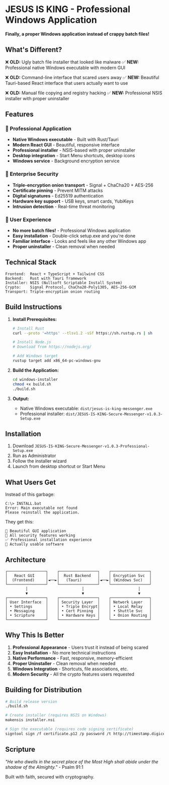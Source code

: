# JESUS IS KING - Professional Windows Application

**Finally, a proper Windows application instead of crappy batch files!**

## What's Different?

❌ **OLD:** Ugly batch file installer that looked like malware
✅ **NEW:** Professional native Windows executable with modern GUI

❌ **OLD:** Command-line interface that scared users away
✅ **NEW:** Beautiful Tauri-based React interface that users actually want to use

❌ **OLD:** Manual file copying and registry hacking
✅ **NEW:** Professional NSIS installer with proper uninstaller

## Features

### 🚀 Professional Application
- **Native Windows executable** - Built with Rust/Tauri
- **Modern React GUI** - Beautiful, responsive interface
- **Professional installer** - NSIS-based with proper uninstaller
- **Desktop integration** - Start Menu shortcuts, desktop icons
- **Windows service** - Background encryption service

### 🔐 Enterprise Security
- **Triple-encryption onion transport** - Signal + ChaCha20 + AES-256
- **Certificate pinning** - Prevent MITM attacks
- **Digital signatures** - Ed25519 authentication
- **Hardware key support** - USB keys, smart cards, YubiKeys
- **Intrusion detection** - Real-time threat monitoring

### 🎯 User Experience
- **No more batch files!** - Professional Windows application
- **Easy installation** - Double-click setup.exe and you're done
- **Familiar interface** - Looks and feels like any other Windows app
- **Proper uninstaller** - Clean removal when needed

## Technical Stack

```
Frontend:  React + TypeScript + Tailwind CSS
Backend:   Rust with Tauri framework
Installer: NSIS (Nullsoft Scriptable Install System)
Crypto:    Signal Protocol, ChaCha20-Poly1305, AES-256-GCM
Transport: Triple-encryption onion routing
```

## Build Instructions

1. **Install Prerequisites:**
   ```bash
   # Install Rust
   curl --proto '=https' --tlsv1.2 -sSf https://sh.rustup.rs | sh

   # Install Node.js
   # Download from https://nodejs.org/

   # Add Windows target
   rustup target add x86_64-pc-windows-gnu
   ```

2. **Build the Application:**
   ```bash
   cd windows-installer
   chmod +x build.sh
   ./build.sh
   ```

3. **Output:**
   - Native Windows executable: `dist/jesus-is-king-messenger.exe`
   - Professional installer: `dist/JESUS-IS-KING-Secure-Messenger-v1.0.3-Setup.exe`

## Installation

1. Download `JESUS-IS-KING-Secure-Messenger-v1.0.3-Professional-Setup.exe`
2. Run as Administrator
3. Follow the installer wizard
4. Launch from desktop shortcut or Start Menu

## What Users Get

Instead of this garbage:
```
C:\> INSTALL.bat
Error: Main executable not found
Please reinstall the application.
```

They get this:
```
🚀 Beautiful GUI application
🔐 All security features working
✅ Professional installation experience
🎯 Actually usable software
```

## Architecture

```
┌─────────────────┐    ┌─────────────────┐    ┌─────────────────┐
│   React GUI     │    │  Rust Backend   │    │ Encryption Svc  │
│  (Frontend)     │◄──►│   (Tauri)       │◄──►│ (Windows Svc)   │
└─────────────────┘    └─────────────────┘    └─────────────────┘
         │                        │                        │
         ▼                        ▼                        ▼
┌─────────────────┐    ┌─────────────────┐    ┌─────────────────┐
│ User Interface  │    │ Security Layer  │    │ Network Layer   │
│ • Settings      │    │ • Triple Encrypt│    │ • Local Relay   │
│ • Messaging     │    │ • Cert Pinning  │    │ • Shuttle Svc   │
│ • Scripture     │    │ • Hardware Keys │    │ • Onion Routing │
└─────────────────┘    └─────────────────┘    └─────────────────┘
```

## Why This Is Better

1. **Professional Appearance** - Users trust it instead of being scared
2. **Easy Installation** - No more technical instructions
3. **Native Performance** - Fast, responsive, memory-efficient
4. **Proper Uninstaller** - Clean removal when needed
5. **Windows Integration** - Shortcuts, file associations, etc.
6. **Modern Security** - All the crypto features users requested

## Building for Distribution

```bash
# Build release version
./build.sh

# Create installer (requires NSIS on Windows)
makensis installer.nsi

# Sign the executable (requires code signing certificate)
signtool sign /f certificate.p12 /p password /t http://timestamp.digicert.com dist/*.exe
```

## Scripture

*"He who dwells in the secret place of the Most High shall abide under the shadow of the Almighty."* - Psalm 91:1

Built with faith, secured with cryptography.
